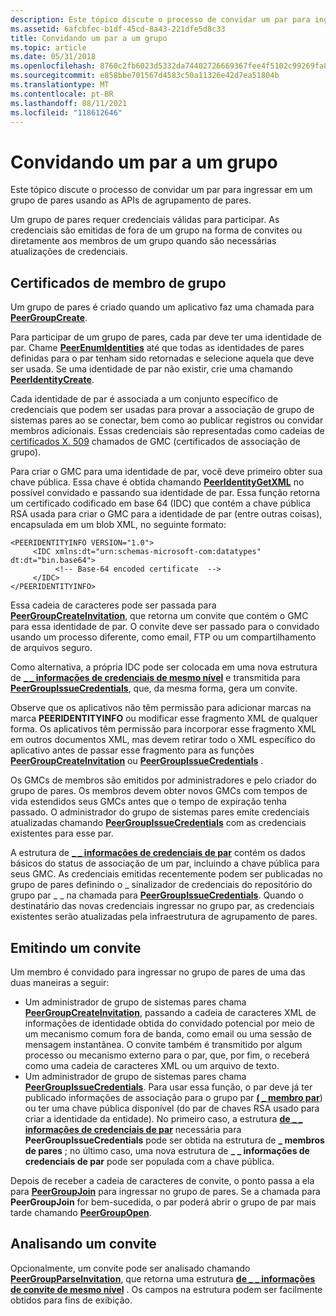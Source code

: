```yaml
---
description: Este tópico discute o processo de convidar um par para ingressar em um grupo de pares usando as APIs de agrupamento de pares.
ms.assetid: 6afcbfec-b1df-45cd-8a43-221dfe5d8c33
title: Convidando um par a um grupo
ms.topic: article
ms.date: 05/31/2018
ms.openlocfilehash: 8760c2fb6023d5332da74402726669367fee4f5102c99269fa8e603653a1e2eb
ms.sourcegitcommit: e858bbe701567d4583c50a11326e42d7ea51804b
ms.translationtype: MT
ms.contentlocale: pt-BR
ms.lasthandoff: 08/11/2021
ms.locfileid: "118612646"
---
```

# <a name="inviting-a-peer-to-a-group"></a>Convidando um par a um grupo

Este tópico discute o processo de convidar um par para ingressar em um grupo de pares usando as APIs de agrupamento de pares.

Um grupo de pares requer credenciais válidas para participar. As credenciais são emitidas de fora de um grupo na forma de convites ou diretamente aos membros de um grupo quando são necessárias atualizações de credenciais.

## <a name="group-member-certificates"></a>Certificados de membro de grupo

Um grupo de pares é criado quando um aplicativo faz uma chamada para [**PeerGroupCreate**](/windows/desktop/api/P2P/nf-p2p-peergroupcreate).

Para participar de um grupo de pares, cada par deve ter uma identidade de par. Chame [**PeerEnumIdentities**](/windows/desktop/api/P2P/nf-p2p-peerenumidentities) até que todas as identidades de pares definidas para o par tenham sido retornadas e selecione aquela que deve ser usada. Se uma identidade de par não existir, crie uma chamando [**PeerIdentityCreate**](/windows/desktop/api/P2P/nf-p2p-peeridentitycreate).

Cada identidade de par é associada a um conjunto específico de credenciais que podem ser usadas para provar a associação de grupo de sistemas pares ao se conectar, bem como ao publicar registros ou convidar membros adicionais. Essas credenciais são representadas como cadeias de [certificados X. 509](https://www.ietf.org/rfc/rfc2511.txt) chamados de GMC (certificados de associação de grupo).

Para criar o GMC para uma identidade de par, você deve primeiro obter sua chave pública. Essa chave é obtida chamando [**PeerIdentityGetXML**](/windows/desktop/api/P2P/nf-p2p-peeridentitygetxml) no possível convidado e passando sua identidade de par. Essa função retorna um certificado codificado em base 64 (IDC) que contém a chave pública RSA usada para criar o GMC para a identidade de par (entre outras coisas), encapsulada em um blob XML, no seguinte formato:

``` syntax
<PEERIDENTITYINFO VERSION="1.0">
     <IDC xmlns:dt="urn:schemas-microsoft-com:datatypes" dt:dt="bin.base64">
          <!-- Base-64 encoded certificate  -->
     </IDC>
</PEERIDENTITYINFO>
```

Essa cadeia de caracteres pode ser passada para [**PeerGroupCreateInvitation**](/windows/desktop/api/P2P/nf-p2p-peergroupcreateinvitation), que retorna um convite que contém o GMC para essa identidade de par. O convite deve ser passado para o convidado usando um processo diferente, como email, FTP ou um compartilhamento de arquivos seguro.

Como alternativa, a própria IDC pode ser colocada em uma nova estrutura de [**\_ \_ informações de credenciais de mesmo nível**](/windows/desktop/api/P2P/ns-p2p-peer_credential_info) e transmitida para [**PeerGroupIssueCredentials**](/windows/desktop/api/P2P/nf-p2p-peergroupissuecredentials), que, da mesma forma, gera um convite.

Observe que os aplicativos não têm permissão para adicionar marcas na marca **PEERIDENTITYINFO** ou modificar esse fragmento XML de qualquer forma. Os aplicativos têm permissão para incorporar esse fragmento XML em outros documentos XML, mas devem retirar todo o XML específico do aplicativo antes de passar esse fragmento para as funções [**PeerGroupCreateInvitation**](/windows/desktop/api/P2P/nf-p2p-peergroupcreateinvitation) ou [**PeerGroupIssueCredentials**](/windows/desktop/api/P2P/nf-p2p-peergroupissuecredentials) .

Os GMCs de membros são emitidos por administradores e pelo criador do grupo de pares. Os membros devem obter novos GMCs com tempos de vida estendidos seus GMCs antes que o tempo de expiração tenha passado. O administrador do grupo de sistemas pares emite credenciais atualizadas chamando [**PeerGroupIssueCredentials**](/windows/desktop/api/P2P/nf-p2p-peergroupissuecredentials) com as credenciais existentes para esse par.

A estrutura de [**\_ \_ informações de credenciais de par**](/windows/desktop/api/P2P/ns-p2p-peer_credential_info) contém os dados básicos do status de associação de um par, incluindo a chave pública para seus GMC. As credenciais emitidas recentemente podem ser publicadas no grupo de pares definindo o \_ sinalizador de credenciais do repositório do grupo par \_ \_ na chamada para [**PeerGroupIssueCredentials**](/windows/desktop/api/P2P/nf-p2p-peergroupissuecredentials). Quando o destinatário das novas credenciais ingressar no grupo par, as credenciais existentes serão atualizadas pela infraestrutura de agrupamento de pares.

## <a name="issuing-an-invitation"></a>Emitindo um convite

Um membro é convidado para ingressar no grupo de pares de uma das duas maneiras a seguir:

-   Um administrador de grupo de sistemas pares chama [**PeerGroupCreateInvitation**](/windows/desktop/api/P2P/nf-p2p-peergroupcreateinvitation), passando a cadeia de caracteres XML de informações de identidade obtida do convidado potencial por meio de um mecanismo comum fora de banda, como email ou uma sessão de mensagem instantânea. O convite também é transmitido por algum processo ou mecanismo externo para o par, que, por fim, o receberá como uma cadeia de caracteres XML ou um arquivo de texto.
-   Um administrador de grupo de sistemas pares chama [**PeerGroupIssueCredentials**](/windows/desktop/api/P2P/nf-p2p-peergroupissuecredentials). Para usar essa função, o par deve já ter publicado informações de associação para o grupo par [**( \_ membro par**](/windows/desktop/api/P2P/ns-p2p-peer_member)) ou ter uma chave pública disponível (do par de chaves RSA usado para criar a identidade da entidade). No primeiro caso, a estrutura [**de \_ \_ informações de credenciais de par**](/windows/desktop/api/P2P/ns-p2p-peer_credential_info) necessária para **PeerGroupIssueCredentials** pode ser obtida na estrutura de **\_ membros de pares** ; no último caso, uma nova estrutura de **\_ \_ informações de credenciais de par** pode ser populada com a chave pública.

Depois de receber a cadeia de caracteres de convite, o ponto passa a ela para [**PeerGroupJoin**](/windows/desktop/api/P2P/nf-p2p-peergroupjoin) para ingressar no grupo de pares. Se a chamada para **PeerGroupJoin** for bem-sucedida, o par poderá abrir o grupo de par mais tarde chamando [**PeerGroupOpen**](/windows/desktop/api/P2P/nf-p2p-peergroupopen).

## <a name="parsing-an-invitation"></a>Analisando um convite

Opcionalmente, um convite pode ser analisado chamando [**PeerGroupParseInvitation**](/windows/desktop/api/P2P/nf-p2p-peergroupparseinvitation), que retorna uma estrutura [**de \_ \_ informações de convite de mesmo nível**](/windows/desktop/api/P2P/ns-p2p-peer_invitation_info) . Os campos na estrutura podem ser facilmente obtidos para fins de exibição.

 

 



